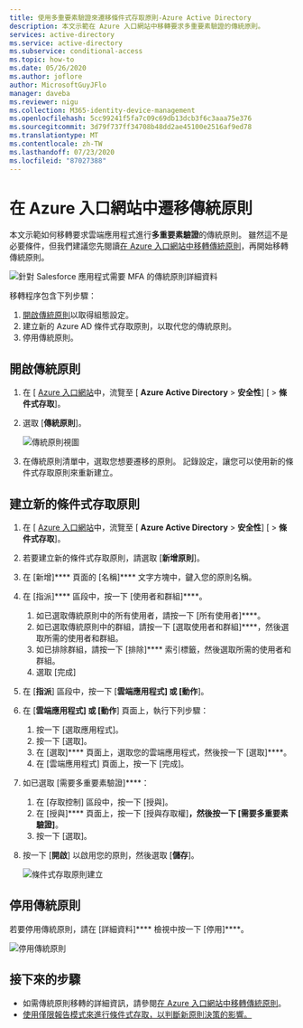 ```yaml
---
title: 使用多重要素驗證來遷移條件式存取原則-Azure Active Directory
description: 本文示範在 Azure 入口網站中移轉要求多重要素驗證的傳統原則。
services: active-directory
ms.service: active-directory
ms.subservice: conditional-access
ms.topic: how-to
ms.date: 05/26/2020
ms.author: joflore
author: MicrosoftGuyJFlo
manager: daveba
ms.reviewer: nigu
ms.collection: M365-identity-device-management
ms.openlocfilehash: 5cc99241f5fa7c09c69db13dcb3f6c3aaa75e376
ms.sourcegitcommit: 3d79f737ff34708b48dd2ae45100e2516af9ed78
ms.translationtype: MT
ms.contentlocale: zh-TW
ms.lasthandoff: 07/23/2020
ms.locfileid: "87027388"
---
```

# <a name="migrate-a-classic-policy-in-the-azure-portal"></a>在 Azure 入口網站中遷移傳統原則

本文示範如何移轉要求雲端應用程式進行**多重要素驗證**的傳統原則。 雖然這不是必要條件，但我們建議您先閱讀[在 Azure 入口網站中移轉傳統原則](policy-migration.md)，再開始移轉傳統原則。

![針對 Salesforce 應用程式需要 MFA 的傳統原則詳細資料](./media/policy-migration/33.png)

移轉程序包含下列步驟：

1. [開啟傳統原則](#open-a-classic-policy)以取得組態設定。
1. 建立新的 Azure AD 條件式存取原則，以取代您的傳統原則。 
1. 停用傳統原則。

## <a name="open-a-classic-policy"></a>開啟傳統原則

1. 在 [ [Azure 入口網站](https://portal.azure.com)中，流覽至 [ **Azure Active Directory**  >  **安全性**] [  >  **條件式存取**]。
1. 選取 [**傳統原則**]。

   ![傳統原則視圖](./media/policy-migration-mfa/12.png)

1. 在傳統原則清單中，選取您想要遷移的原則。 記錄設定，讓您可以使用新的條件式存取原則來重新建立。

## <a name="create-a-new-conditional-access-policy"></a>建立新的條件式存取原則

1. 在 [ [Azure 入口網站](https://portal.azure.com)中，流覽至 [ **Azure Active Directory**  >  **安全性**] [  >  **條件式存取**]。
1. 若要建立新的條件式存取原則，請選取 [**新增原則**]。
1. 在 [新增]**** 頁面的 [名稱]**** 文字方塊中，鍵入您的原則名稱。
1. 在 [指派]**** 區段中，按一下 [使用者和群組]****。
   1. 如已選取傳統原則中的所有使用者，請按一下 [所有使用者]****。 
   1. 如已選取傳統原則中的群組，請按一下 [選取使用者和群組]****，然後選取所需的使用者和群組。
   1. 如已排除群組，請按一下 [排除]**** 索引標籤，然後選取所需的使用者和群組。 
   1. 選取 [完成] 
1. 在 [**指派**] 區段中，按一下 [**雲端應用程式] 或 [動作**]。
1. 在 [**雲端應用程式] 或 [動作**] 頁面上，執行下列步驟：
   1. 按一下 [選取應用程式]。
   1. 按一下 [選取]。
   1. 在 [選取]**** 頁面上，選取您的雲端應用程式，然後按一下 [選取]****。
   1. 在 [雲端應用程式] 頁面上，按一下 [完成]。
1. 如已選取 [需要多重要素驗證]****：
   1. 在 [存取控制] 區段中，按一下 [授與]。
   1. 在 [授與]**** 頁面上，按一下 [授與存取權]****，然後按一下 [需要多重要素驗證]****。
   1. 按一下 [選取]。
1. 按一下 [**開啟**] 以啟用您的原則，然後選取 [**儲存**]。

   ![條件式存取原則建立](./media/policy-migration-mfa/conditional-access-policy-migration.png)

## <a name="disable-the-classic-policy"></a>停用傳統原則

若要停用傳統原則，請在 [詳細資料]**** 檢視中按一下 [停用]****。

![停用傳統原則](./media/policy-migration-mfa/14.png)

## <a name="next-steps"></a>接下來的步驟

- 如需傳統原則移轉的詳細資訊，請參閱[在 Azure 入口網站中移轉傳統原則](policy-migration.md)。
- [使用僅限報告模式來進行條件式存取，以判斷新原則決策的影響。](concept-conditional-access-report-only.md)